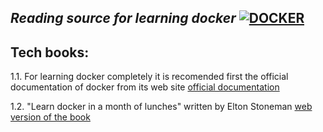 ##  _Reading source for learning docker_ [![DOCKER](https://user-images.githubusercontent.com/80744788/225915478-d6249170-52e4-44f6-9595-5ce05acad672.png)](https://docs.docker.com/get-started/)

## Tech books:
      
1.1. For learning docker completely it is recomended first the official documentation of docker from its web site [official documentation](https://docs.docker.com/)

1.2. "Learn docker in a month of lunches" written by Elton Stoneman [web version of the book](https://livebook.manning.com/book/learn-docker-in-a-month-of-lunches/chapter-1/)
      
